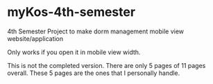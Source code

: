 # myKos-4th-semester
4th Semester Project to make dorm management mobile view website/application

Only works if you open it in mobile view width. 

This is not the completed version. There are only 5 pages of 11 pages overall. These 5 pages are the ones that I personally
handle. 

